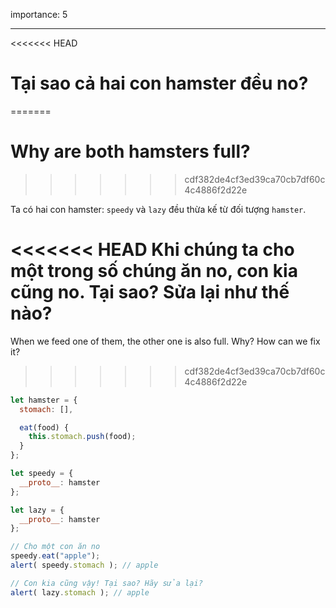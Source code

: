 importance: 5

---

<<<<<<< HEAD
# Tại sao cả hai con hamster đều no?
=======
# Why are both hamsters full?
>>>>>>> cdf382de4cf3ed39ca70cb7df60c4c4886f2d22e

Ta có hai con hamster: `speedy` và `lazy` đều thừa kế từ đối tượng `hamster`. 

<<<<<<< HEAD
Khi chúng ta cho một trong số chúng ăn no, con kia cũng no. Tại sao? Sửa lại như thế nào?
=======
When we feed one of them, the other one is also full. Why? How can we fix it?
>>>>>>> cdf382de4cf3ed39ca70cb7df60c4c4886f2d22e

```js run
let hamster = {
  stomach: [],

  eat(food) {
    this.stomach.push(food);
  }
};

let speedy = {
  __proto__: hamster
};

let lazy = {
  __proto__: hamster
};

// Cho một con ăn no
speedy.eat("apple");
alert( speedy.stomach ); // apple

// Con kia cũng vậy! Tại sao? Hãy sửa lại?
alert( lazy.stomach ); // apple
```

